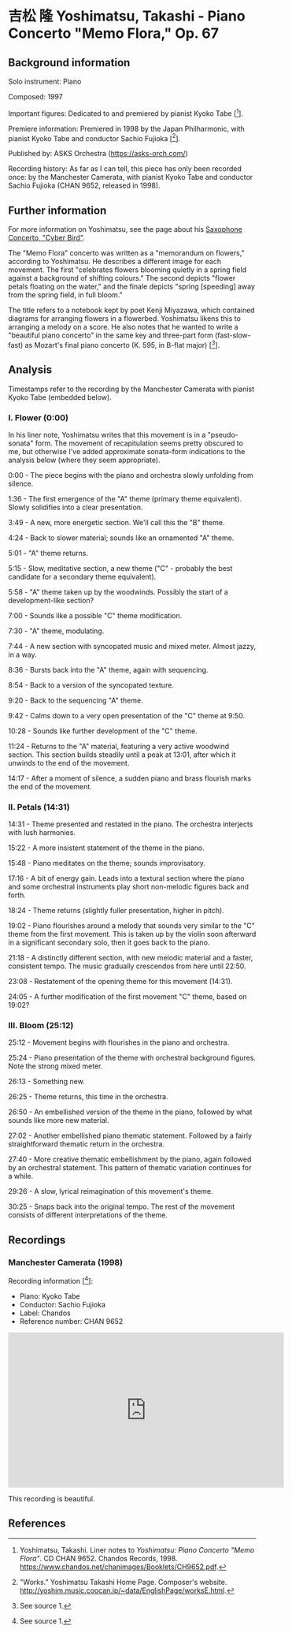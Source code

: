 # 吉松 隆 Yoshimatsu, Takashi - Piano Concerto "Memo Flora," Op. 67

## Background information

Solo instrument: Piano

Composed: 1997

Important figures: Dedicated to and premiered by pianist Kyoko Tabe \[[^1]\].

Premiere information: Premiered in 1998 by the Japan Philharmonic,
with pianist Kyoko Tabe and conductor Sachio Fujioka \[[^2]\].

Published by: ASKS Orchestra (<https://asks-orch.com/>)

Recording history: As far as I can tell, this piece has only been recorded
once: by the Manchester Camerata, with pianist Kyoko Tabe and conductor
Sachio Fujioka (CHAN 9652, released in 1998).

## Further information

For more information on Yoshimatsu, see the page about his
[Saxophone Concerto, "Cyber Bird"](./01-yoshimatsu-cyberbird.md).

The "Memo Flora" concerto was written as a "memorandum on flowers," according
to Yoshimatsu.
He describes a different image for each movement.
The first "celebrates flowers blooming quietly in a spring field against a
background of shifting colours."
The second depicts "flower petals floating on the water," and the finale
depicts "spring \[speeding\] away from the spring field, in full bloom."

The title refers to a notebook kept by poet Kenji Miyazawa, which contained
diagrams for arranging flowers in a flowerbed.
Yoshimatsu likens this to arranging a melody on a score.
He also notes that he wanted to write a "beautiful piano concerto" in the same
key and three-part form (fast-slow-fast) as Mozart's final piano concerto
(K. 595, in B-flat major) \[[^3]\].

## Analysis

Timestamps refer to the recording by the Manchester Camerata with pianist
Kyoko Tabe (embedded below).

### I. Flower (0:00)

In his liner note, Yoshimatsu writes that this movement is in a "pseudo-sonata"
form.
The movement of recapitulation seems pretty obscured to me, but otherwise I've
added approximate sonata-form indications to the analysis below (where they
seem appropriate).

0:00 - The piece begins with the piano and orchestra slowly unfolding from silence.

1:36 - The first emergence of the "A" theme (primary theme equivalent).
Slowly solidifies into a clear presentation.

3:49 - A new, more energetic section. We'll call this the "B" theme.

4:24 - Back to slower material; sounds like an ornamented "A" theme.

5:01 - "A" theme returns.

5:15 - Slow, meditative section, a new theme ("C" - probably the best candidate
for a secondary theme equivalent).

5:58 - "A" theme taken up by the woodwinds.
Possibly the start of a development-like section?

7:00 - Sounds like a possible "C" theme modification.

7:30 - "A" theme, modulating.

7:44 - A new section with syncopated music and mixed meter.
Almost jazzy, in a way.

8:36 - Bursts back into the "A" theme, again with sequencing.

8:54 - Back to a version of the syncopated texture.

9:20 - Back to the sequencing "A" theme.

9:42 - Calms down to a very open presentation of the "C" theme at 9:50.

10:28 - Sounds like further development of the "C" theme.

11:24 - Returns to the "A" material, featuring a very active woodwind section.
This section builds steadily until a peak at 13:01, after which it unwinds
to the end of the movement.

14:17 - After a moment of silence, a sudden piano and brass flourish
marks the end of the movement.

### II. Petals (14:31)

14:31 - Theme presented and restated in the piano.
The orchestra interjects with lush harmonies.

15:22 - A more insistent statement of the theme in the piano.

15:48 - Piano meditates on the theme; sounds improvisatory.

17:16 - A bit of energy gain.
Leads into a textural section where the piano and some orchestral instruments
play short non-melodic figures back and forth.

18:24 - Theme returns (slightly fuller presentation, higher in pitch).

19:02 - Piano flourishes around a melody that sounds very similar to the
"C" theme from the first movement.
This is taken up by the violin soon afterward in a significant secondary solo,
then it goes back to the piano.

21:18 - A distinctly different section, with new melodic material and a faster,
consistent tempo.
The music gradually crescendos from here until 22:50.

23:08 - Restatement of the opening theme for this movement (14:31).

24:05 - A further modification of the first movement "C" theme, based on 19:02?

### III. Bloom (25:12)

25:12 - Movement begins with flourishes in the piano and orchestra.

25:24 - Piano presentation of the theme with orchestral background figures.
Note the strong mixed meter.

26:13 - Something new.

26:25 - Theme returns, this time in the orchestra.

26:50 - An embellished version of the theme in the piano,
followed by what sounds like more new material.

27:02 - Another embellished piano thematic statement.
Followed by a fairly straightforward thematic return in the orchestra.

27:40 - More creative thematic embellishment by the piano, again followed
by an orchestral statement.
This pattern of thematic variation continues for a while.

29:26 - A slow, lyrical reimagination of this movement's theme.

30:25 - Snaps back into the original tempo.
The rest of the movement consists of different interpretations of the theme.

## Recordings

### Manchester Camerata (1998)

Recording information \[[^4]\]:
- Piano: Kyoko Tabe
- Conductor: Sachio Fujioka
- Label: Chandos
- Reference number: CHAN 9652

<iframe width="560" height="315" src="https://www.youtube.com/embed/uAymD_BL_qI" frameborder="0" allow="accelerometer; autoplay; clipboard-write; encrypted-media; gyroscope; picture-in-picture" allowfullscreen></iframe>

This recording is beautiful.

## References

[^1]: Yoshimatsu, Takashi. Liner notes to *Yoshimatsu: Piano Concerto "Memo Flora"*. CD CHAN 9652. Chandos Records, 1998. <https://www.chandos.net/chanimages/Booklets/CH9652.pdf>.

[^2]: "Works." Yoshimatsu Takashi Home Page. Composer's website. <http://yoshim.music.coocan.jp/~data/EnglishPage/worksE.html>.

[^3]: See source 1.

[^4]: See source 1.
